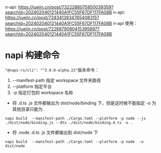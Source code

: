 n-api: https://juejin.cn/post/7322288075850039359?searchId=202402040121440A1FC55F67DF117FA08B
n-api: https://juejin.cn/post/7243413934765408315?searchId=202402040121440A1FC55F67DF117FA08B
n-api 使用：https://juejin.cn/post/7226879080415395897?searchId=202402040121440A1FC55F67DF117FA08B

# napi 构建命令

`"@napi-rs/cli": "^3.0.0-alpha.22"`版本命令：

1. --manifest-path 指定 workspace 文件夹路径
2. --platform 指定平台
3. -p 指定打包的 workspace 名称

- 将 .d.ts .js 文件都输出为 dist/node/binding 下，但是这时候不能指定 -o 为其他目录只能为 .

```shell
napi build  --manifest-path ./Cargo.toml --platform -p node --js ./dist/node/binding.js --dts ./dist/node/binding.d.ts -o .
```

- 将 .node .d.ts .js 文件都输出到 dist/node 下

```shell
napi build  --manifest-path ./Cargo.toml --platform -p node  -o dist/node
```
